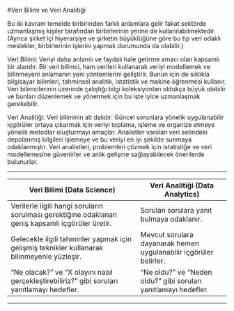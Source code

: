 #Veri Bilimi ve Veri Analitiği

Bu iki kavram temelde birbirinden farklı anlamlara gelir fakat sektörde uzmanlaşmış kişiler tarafından birbirlerinin yerine de kullanılabilmektedir. (Ayrıca şirket içi hiyerarşiye ve şirketin büyüklüğüne göre bu tip veri odaklı meslekler, birbirlerinin işlerini yapmak durumunda da olabilir.) 

Veri Bilimi: Veriyi daha anlamlı ve faydalı hale getirme amacı olan kapsamlı bir alandır. Bir veri bilimci, ham verileri kullanarak veriyi modellemek ve bilinmeyeni anlamanın yeni yöntemlerini geliştirir. Bunun için de sıklıkla bilgisayar bilimleri, tahminsel analitik, istatistik ve makine öğrenmesi kullanır. Veri bilimcilerinin üzerinde çalıştığı bilgi koleksiyonları oldukça büyük olabilir ve bunları düzenlemek ve yönetmek için bu işte iyice uzmanlaşmak gerekebilir. 

Veri Analitiği: Veri biliminin alt dalıdır. Güncel sorunlara yönelik uygulanabilir içgörüler ortaya çıkarmak için veriyi toplama, işleme ve organize etmeye yönelik metodlar oluşturmayı amaçlar. Analistler varolan veri setindeki depolanmış bilgileri işlemeye ve bu veriyi en iyi şekilde sunmaya odaklanmıştır. Veri analistleri, problemleri çözmek için istatistiğe ve veri modellemesine güvenirler ve anlık gelişme sağlayabilecek önerilerde bulunurlar. 

------------------------------------------------------------------------------------------------------------
| **Veri Bilimi (Data Science)** | **Veri Analitiği (Data Analytics)** |
|-------------------------------|--------------------------------------|
| Verilerle ilgili hangi soruların sorulması gerektiğine odaklanan geniş kapsamlı içgörüler üretir. | Sorulan sorulara yanıt bulmaya odaklanır. |
| Gelecekle ilgili tahminler yapmak için gelişmiş teknikler kullanarak bilinmeyenle yüzleşir. | Mevcut sorulara dayanarak hemen uygulanabilir içgörüler belirler. |
| “Ne olacak?” ve “X olayını nasıl gerçekleştirebiliriz?” gibi soruları yanıtlamayı hedefler. | “Ne oldu?” ve “Neden oldu?” gibi soruları yanıtlamayı hedefler. |

------------------------------------------------------------------------------------------------------------
